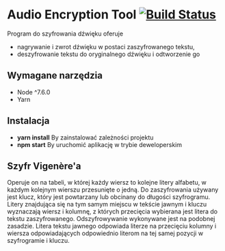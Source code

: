 # Audio Encryption Tool [![Build Status](https://travis-ci.org/kacpak/audio-encryption.svg?branch=master)](https://travis-ci.org/kacpak/audio-encryption)

Program do szyfrowania dźwięku oferuje
* nagrywanie i zwrot dźwięku w postaci zaszyfrowanego tekstu,  
* deszyfrowanie tekstu do oryginalnego dźwięku i odtworzenie go

## Wymagane narzędzia
* Node ^7.6.0
* Yarn

## Instalacja
* **yarn install** By zainstalować zależności projektu
* **npm start** By uruchomić aplikację w trybie deweloperskim

## Szyfr Vigenère'a
Operuje on na tabeli, w której każdy wiersz to kolejne litery alfabetu, w każdym kolejnym wierszu przesunięte o jedną. Do zaszyfrowania używany jest klucz, który jest powtarzany lub obcinany do długości szyfrogramu. Litery znajdująca się na tym samym miejscu w tekście jawnym i kluczu wyznaczają wiersz i kolumnę, z których przecięcia wybierana jest litera do tekstu zaszyfrowanego.
Odszyfrowywanie wykonywane jest na podobnej zasadzie. Litera tekstu jawnego odpowiada literze na przecięciu kolumny i wiersza odpowiadających odpowiednio literom na tej samej pozycji w szyfrogramie i kluczu.
